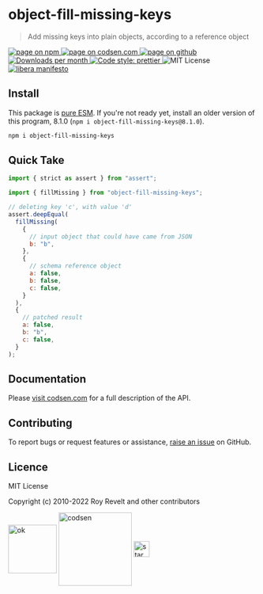 # object-fill-missing-keys

> Add missing keys into plain objects, according to a reference object

<div class="package-badges">
  <a href="https://www.npmjs.com/package/object-fill-missing-keys" rel="nofollow noreferrer noopener">
    <img src="https://img.shields.io/badge/-npm-blue?style=flat-square" alt="page on npm">
  </a>
  <a href="https://codsen.com/os/object-fill-missing-keys" rel="nofollow noreferrer noopener">
    <img src="https://img.shields.io/badge/-codsen-blue?style=flat-square" alt="page on codsen.com">
  </a>
  <a href="https://github.com/codsen/codsen/tree/main/packages/object-fill-missing-keys" rel="nofollow noreferrer noopener">
    <img src="https://img.shields.io/badge/-github-blue?style=flat-square" alt="page on github">
  </a>
  <a href="https://npmcharts.com/compare/object-fill-missing-keys?interval=30" rel="nofollow noreferrer noopener" target="_blank">
    <img src="https://img.shields.io/npm/dm/object-fill-missing-keys.svg?style=flat-square" alt="Downloads per month">
  </a>
  <a href="https://prettier.io" rel="nofollow noreferrer noopener" target="_blank">
    <img src="https://img.shields.io/badge/code_style-prettier-brightgreen.svg?style=flat-square" alt="Code style: prettier">
  </a>
  <img src="https://img.shields.io/badge/licence-MIT-brightgreen.svg?style=flat-square" alt="MIT License">
  <a href="https://liberamanifesto.com" rel="nofollow noreferrer noopener" target="_blank">
    <img src="https://img.shields.io/badge/libera-manifesto-lightgrey.svg?style=flat-square" alt="libera manifesto">
  </a>
</div>

## Install

This package is [pure ESM](https://gist.github.com/sindresorhus/a39789f98801d908bbc7ff3ecc99d99c). If you're not ready yet, install an older version of this program, 8.1.0 (`npm i object-fill-missing-keys@8.1.0`).

```bash
npm i object-fill-missing-keys
```

## Quick Take

```js
import { strict as assert } from "assert";

import { fillMissing } from "object-fill-missing-keys";

// deleting key 'c', with value 'd'
assert.deepEqual(
  fillMissing(
    {
      // input object that could have came from JSON
      b: "b",
    },
    {
      // schema reference object
      a: false,
      b: false,
      c: false,
    }
  ),
  {
    // patched result
    a: false,
    b: "b",
    c: false,
  }
);
```

## Documentation

Please [visit codsen.com](https://codsen.com/os/object-fill-missing-keys/) for a full description of the API.

## Contributing

To report bugs or request features or assistance, [raise an issue](https://github.com/codsen/codsen/issues/new/choose) on GitHub.

## Licence

MIT License

Copyright (c) 2010-2022 Roy Revelt and other contributors

<img src="https://codsen.com/images/png-codsen-ok.png" width="98" alt="ok" align="center"> <img src="https://codsen.com/images/png-codsen-1.png" width="148" alt="codsen" align="center"> <img src="https://codsen.com/images/png-codsen-star-small.png" width="32" alt="star" align="center">
